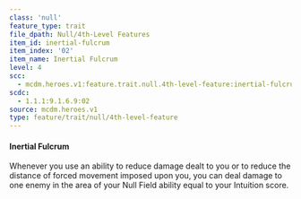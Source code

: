 ```yaml
---
class: 'null'
feature_type: trait
file_dpath: Null/4th-Level Features
item_id: inertial-fulcrum
item_index: '02'
item_name: Inertial Fulcrum
level: 4
scc:
  - mcdm.heroes.v1:feature.trait.null.4th-level-feature:inertial-fulcrum
scdc:
  - 1.1.1:9.1.6.9:02
source: mcdm.heroes.v1
type: feature/trait/null/4th-level-feature
---
```


#### Inertial Fulcrum

Whenever you use an ability to reduce damage dealt to you or to reduce the distance of forced movement imposed upon you, you can deal damage to one enemy in the area of your Null Field ability equal to your Intuition score.
